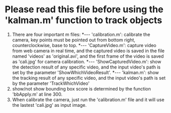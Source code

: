 # Please read this file before using the 'kalman.m' function to track objects
 1) There are four important m files: 
     *--- 'calibration.m': calibrate the camera, key points must be
          pointed out from bottom right, counterclockwise, base to top.
     *--- 'CaptureVideo.m': capture video from web camera in real time, and
          the captured video is saved in the file named 'videos' as
          'original.avi', and the first frame of the video is saved as 'cali.jpg'
          for camera calibration.
     *--- 'ShowCapturedVideo.m': show the detection result of any specific
          video, and the input video's path is set by the parameter
          'ShowWhichVideoResult'.
     *--- 'kalman.m': show the tracking result of any specific video, and 
          the input video's path is set by the parameter 'TrackWhichVideo'
 2) show/not show bounding box score is determined by the function 'bbApply.m'
    at line 300.
 3) When calibrate the camera, just run the 'calibration.m' file and it
    will use the lastest 'cali.jpg' as input image.

